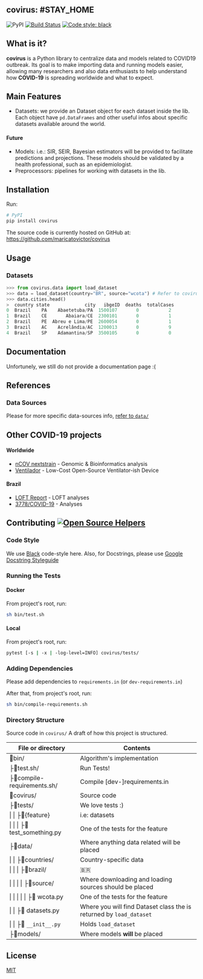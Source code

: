 

  ## covirus: #STAY_HOME
  
  ![PyPI](https://img.shields.io/pypi/v/covirus)  [![Build Status](https://travis-ci.com/maricatovictor/covirus.svg?branch=master)](https://travis-ci.com/maricatovictor/covirus)  [![Code style: black](https://img.shields.io/badge/code%20style-black-000000.svg)](https://github.com/psf/black)
  
## What is it?
**covirus** is a Python library to centralize data and models related to COVID19 outbreak. Its goal is to make importing data and running models easier, allowing many researchers and also data enthusiasts to help understand how **COVID-19** is spreading worldwide and what to expect.

## Main Features

* Datasets: we provide an Dataset object for each dataset inside the lib. Each object have `pd.DataFrames` and other useful infos about specific datasets available around the world.

#### Future
* Models: i.e.: SIR, SEIR, Bayesian estimators will be provided to facilitate predictions and projections. These models should be validated by a health professional, such as an epidemiologist.
* Preprocessors: pipelines for working with datasets in the lib.

## Installation

Run:
```sh
# PyPI
pip install covirus
```
The source code is currently hosted on GitHub at:
https://github.com/maricatovictor/covirus

## Usage

### Datasets

```python
>>> from covirus.data import load_dataset
>>> data = load_dataset(country="BR", source="wcota") # Refer to covirus/data/ to check on which datasets are available 
>>> data.cities.head()
>  country state             city   ibgeID  deaths  totalCases
0  Brazil    PA    Abaetetuba/PA  1500107       0           2
1  Brazil    CE       Abaiara/CE  2300101       0           1
2  Brazil    PE  Abreu e Lima/PE  2600054       0           1
3  Brazil    AC    Acrelândia/AC  1200013       0           9
4  Brazil    SP    Adamantina/SP  3500105       0           0
```

## Documentation

Unfortunely, we still do not provide a documentation page :(

## References
### Data Sources
Please for more specific data-sources info, [refer to `data/`](https://github.com/maricatovictor/covirus/tree/master/covirus/data)

## Other COVID-19 projects
#### Worldwide
* [nCOV nextstrain](https://nextstrain.org/ncov/global?l=radial&s=Wuhan-Hu-1/2019) - Genomic & Bioinformatics analysis
* [Ventilador](https://www.codetriage.com/jcl5m1/ventilator) - Low-Cost Open-Source Ventilator-ish Device

#### Brazil
* [LOFT Report](https://docs.google.com/document/d/1c8U-eZSZQwr8m3KifQBndBOv0WlDDJ9aD0VPYATe3cg/edit) - LOFT analyses
*  [3778/COVID-19](https://github.com/3778/COVID-19) - Analyses

## Contributing [![Open Source Helpers](https://www.codetriage.com/maricatovictor/covirus/badges/users.svg)](https://www.codetriage.com/maricatovictor/covirus)

### Code Style
We use [Black](https://github.com/psf/black) code-style here.
Also, for Docstrings, please use [Google Docstring Styleguide](https://github.com/google/styleguide)



### Running the Tests

#### Docker
From project's root, run:
```sh
sh bin/test.sh
```

#### Local
From project's root, run:
```sh
pytest [-s | -x | -log-level=INFO] covirus/tests/
```

### Adding Dependencies

Please add dependencies to `requirements.in` (or `dev-requirements.in`)

After that, from project's root, run:
```sh
sh bin/compile-requirements.sh
```

### Directory Structure

Source code in `covirus/`
A draft of how this project is structured.


| File or directory                              | Contents                                                            |
| ---------------------------------------------- | ------------------------------------------------------------------- |
| 📁bin/                                          | Algorithm's implementation                                          |
| ├📄test.sh/                                     | Run Tests!                                                          |
| ├📄compile-requirements.sh/                     | Compile [dev-]requirements.in                                       |
| 📁covirus/                                      | Source code                                                         |
| ├📁tests/                                       | We love tests :)                                                    |
| &#124; &#124; ├📁{feature}                      | i.e: datasets                                                       |
| &#124; &#124; &#124; ├📄test_something.py       | One of the tests for the feature                                    |
| ├📁data/                                        | Where anything data related will be placed                          |
| &#124; &#124; ├📁countries/                     | Country-specific data                                               |
| &#124; &#124; &#124; ├📁brazil/                 | :brazil:                                                            |
| &#124; &#124; &#124; &#124; ├📁source/          | Where downloading and loading sources should be placed              |
| &#124; &#124; &#124; &#124; &#124; ├📄 wcota.py | One of the tests for the feature                                    |  |
| &#124; &#124;  ├📄 datasets.py                  | Where you will find Dataset class the is returned by `load_dataset` |
| &#124; &#124;  ├📄 `__init__.py`                | Holds `load_dataset`                                                |  |
| ├📁models/                                      | Where models **will** be placed                                     |


## License
[MIT](https://github.com/maricatovictor/covirus/blob/master/LICENSE)